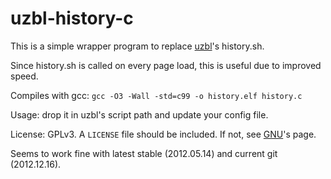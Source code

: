 # uzbl-history-c

This is a simple wrapper program to replace [uzbl]'s history.sh.

Since history.sh is called on every page load, this is useful due to
improved speed.

Compiles with gcc:
`gcc -O3 -Wall -std=c99 -o history.elf history.c`

Usage: drop it in uzbl's script path and update your config file.

License: GPLv3. A `LICENSE` file should be included. If not, see [GNU]'s
page.

Seems to work fine with latest stable (2012.05.14) and current git
(2012.12.16).

[uzbl]: http://www.uzbl.org/
[GNU]: https://www.gnu.org/licenses/gpl.html

